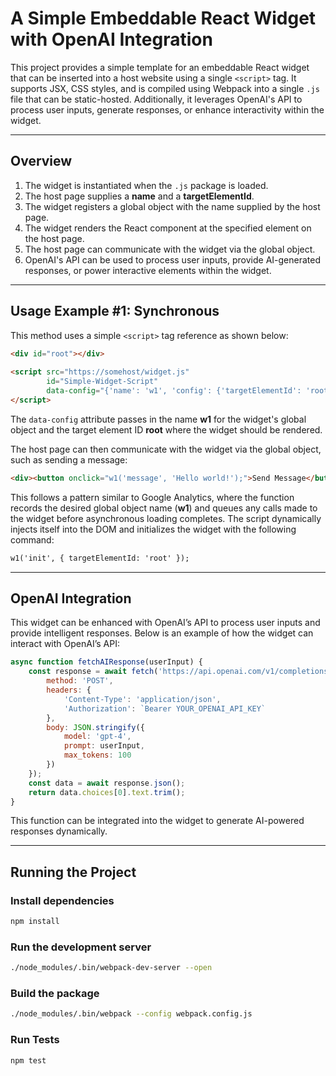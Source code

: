 # A Simple Embeddable React Widget with OpenAI Integration

This project provides a simple template for an embeddable React widget that can be inserted into a host website using a single `<script>` tag. It supports JSX, CSS styles, and is compiled using Webpack into a single `.js` file that can be static-hosted. Additionally, it leverages OpenAI's API to process user inputs, generate responses, or enhance interactivity within the widget.

---

## Overview  
1. The widget is instantiated when the `.js` package is loaded.  
2. The host page supplies a **name** and a **targetElementId**.  
3. The widget registers a global object with the name supplied by the host page.  
4. The widget renders the React component at the specified element on the host page.  
5. The host page can communicate with the widget via the global object.  
6. OpenAI's API can be used to process user inputs, provide AI-generated responses, or power interactive elements within the widget.  

---

## Usage Example #1: Synchronous  
This method uses a simple `<script>` tag reference as shown below:  

```html
<div id="root"></div>  
  
<script src="https://somehost/widget.js"  
        id="Simple-Widget-Script"  
        data-config="{'name': 'w1', 'config': {'targetElementId': 'root'}}">  
</script>
```

The `data-config` attribute passes in the name **w1** for the widget's global object and the target element ID **root** where the widget should be rendered.  

The host page can then communicate with the widget via the global object, such as sending a message:  

```html
<div><button onclick="w1('message', 'Hello world!');">Send Message</button></div>
```

This follows a pattern similar to Google Analytics, where the function records the desired global object name (**w1**) and queues any calls made to the widget before asynchronous loading completes. The script dynamically injects itself into the DOM and initializes the widget with the following command:

```html
w1('init', { targetElementId: 'root' });
```

---

## OpenAI Integration  
This widget can be enhanced with OpenAI’s API to process user inputs and provide intelligent responses. Below is an example of how the widget can interact with OpenAI’s API:

```javascript
async function fetchAIResponse(userInput) {
    const response = await fetch('https://api.openai.com/v1/completions', {
        method: 'POST',
        headers: {
            'Content-Type': 'application/json',
            'Authorization': `Bearer YOUR_OPENAI_API_KEY`
        },
        body: JSON.stringify({
            model: 'gpt-4',
            prompt: userInput,
            max_tokens: 100
        })
    });
    const data = await response.json();
    return data.choices[0].text.trim();
}
```

This function can be integrated into the widget to generate AI-powered responses dynamically.  

---

## Running the Project  
### Install dependencies  
```sh
npm install
```

### Run the development server  
```sh
./node_modules/.bin/webpack-dev-server --open
```

### Build the package  
```sh
./node_modules/.bin/webpack --config webpack.config.js
```

### Run Tests  
```sh
npm test
